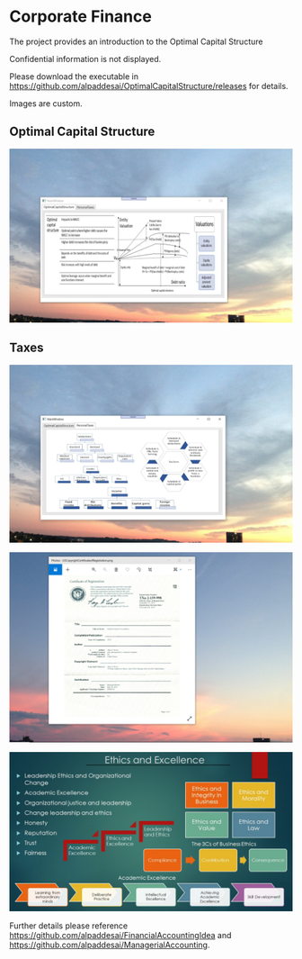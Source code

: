 # Corporate Finance

The project provides an introduction to the Optimal Capital Structure

Confidential information is not displayed.

Please download the executable in https://github.com/alpaddesai/OptimalCapitalStructure/releases for details.

Images are custom.

## Optimal Capital Structure
![image](OptimalCapitalStructure.png)

## Taxes
![image](PersonalTaxes.png)

![image](USCopyrightCertificate.png)

![image](Ethics.jpg)

Further details please reference https://github.com/alpaddesai/FinancialAccountingIdea and https://github.com/alpaddesai/ManagerialAccounting.
